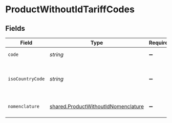 # ProductWithoutIdTariffCodes


## Fields

| Field                                                                                      | Type                                                                                       | Required                                                                                   | Description                                                                                |
| ------------------------------------------------------------------------------------------ | ------------------------------------------------------------------------------------------ | ------------------------------------------------------------------------------------------ | ------------------------------------------------------------------------------------------ |
| `code`                                                                                     | *string*                                                                                   | :heavy_minus_sign:                                                                         | The tariff code                                                                            |
| `isoCountryCode`                                                                           | *string*                                                                                   | :heavy_minus_sign:                                                                         | ISO Country code associated with the tariff code                                           |
| `nomenclature`                                                                             | [shared.ProductWithoutIdNomenclature](../../models/shared/productwithoutidnomenclature.md) | :heavy_minus_sign:                                                                         | Nomenclature of the tariff code                                                            |